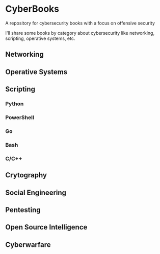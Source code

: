 # CyberBooks
A repository for cybersecurity books with a focus on offensive security

I'll share some books by category about cybersecurity like networking, scripting, operative systems, etc.

## Networking

## Operative Systems

## Scripting

### Python

### PowerShell

### Go

### Bash

### C/C++

## Crytography

## Social Engineering

## Pentesting

## Open Source Intelligence

## Cyberwarfare
